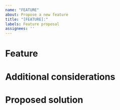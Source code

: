 ```yaml
---
name: "FEATURE"
about: Propose a new feature
title: "[FEATURE]:"
labels: Feature proposal
assignees: ''
---
```


# Feature

<!--- A clear and concise description of the feature. -->

# Additional considerations

<!--- Any kind of information to be considered. -->

# Proposed solution

<!--- A proposed way to address its implementation. -->